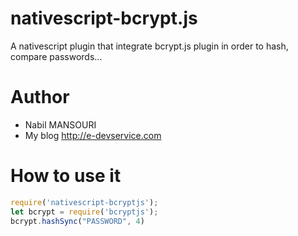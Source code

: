 # nativescript-bcrypt.js
A nativescript plugin that integrate bcrypt.js plugin in order to hash, compare passwords...

# Author

* Nabil MANSOURI
* My blog <http://e-devservice.com>

# How to use it
```typescript
require('nativescript-bcryptjs');
let bcrypt = require('bcryptjs');
bcrypt.hashSync("PASSWORD", 4)
```